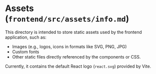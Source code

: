# Assets (`frontend/src/assets/info.md`)

This directory is intended to store static assets used by the frontend application, such as:

*   Images (e.g., logos, icons in formats like SVG, PNG, JPG)
*   Custom fonts
*   Other static files directly referenced by the components or CSS.

Currently, it contains the default React logo (`react.svg`) provided by Vite.
